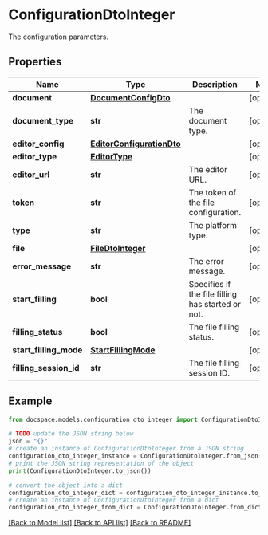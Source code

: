 # ConfigurationDtoInteger

The configuration parameters.

## Properties

Name | Type | Description | Notes
------------ | ------------- | ------------- | -------------
**document** | [**DocumentConfigDto**](DocumentConfigDto.md) |  | [optional] 
**document_type** | **str** | The document type. | [optional] 
**editor_config** | [**EditorConfigurationDto**](EditorConfigurationDto.md) |  | [optional] 
**editor_type** | [**EditorType**](EditorType.md) |  | [optional] 
**editor_url** | **str** | The editor URL. | [optional] 
**token** | **str** | The token of the file configuration. | [optional] 
**type** | **str** | The platform type. | [optional] 
**file** | [**FileDtoInteger**](FileDtoInteger.md) |  | [optional] 
**error_message** | **str** | The error message. | [optional] 
**start_filling** | **bool** | Specifies if the file filling has started or not. | [optional] 
**filling_status** | **bool** | The file filling status. | [optional] 
**start_filling_mode** | [**StartFillingMode**](StartFillingMode.md) |  | [optional] 
**filling_session_id** | **str** | The file filling session ID. | [optional] 

## Example

```python
from docspace.models.configuration_dto_integer import ConfigurationDtoInteger

# TODO update the JSON string below
json = "{}"
# create an instance of ConfigurationDtoInteger from a JSON string
configuration_dto_integer_instance = ConfigurationDtoInteger.from_json(json)
# print the JSON string representation of the object
print(ConfigurationDtoInteger.to_json())

# convert the object into a dict
configuration_dto_integer_dict = configuration_dto_integer_instance.to_dict()
# create an instance of ConfigurationDtoInteger from a dict
configuration_dto_integer_from_dict = ConfigurationDtoInteger.from_dict(configuration_dto_integer_dict)
```
[[Back to Model list]](../README.md#documentation-for-models) [[Back to API list]](../README.md#documentation-for-api-endpoints) [[Back to README]](../README.md)


